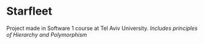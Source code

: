 # Starfleet
Project made in Software 1 course at Tel Aviv University.
*Includes principles of Hierarchy and Polymorphism*
